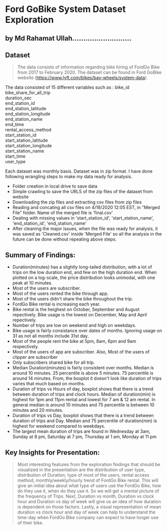 # Ford GoBike System Dataset Exploration
## by Md Rahamat Ullah...........................


## Dataset

> The data consists of information regarding bike hiring of FordGo Bike from 2017 to February 2020. The dataset can be found in Ford GoBike website (https://www.lyft.com/bikes/bay-wheels/system-data).

The data consisted of 15 different variables such as :
bike_id                    
bike_share_for_all_trip    
duration_sec               
end_station_id             
end_station_latitude       
end_station_longitude      
end_station_name           
end_time                   
rental_access_method       
start_station_id           
start_station_latitude     
start_station_longitude    
start_station_name         
start_time                 
user_type                  

  Each dataset was monthly basis. Dataset was in zip format. I have done following wrangling steps to make my data ready for analysis.
- Folder creation in local drive to save data
- Simple crawling to save the URLS of the zip files of the dataset from website 
- Downloading the zip files and extracting csv files from zip files
- Reading and concating all csv files on 4/18/2020 12:05 EST, in "Merged File" folder. Name of the merged file is 'final.csv'
- Dealing with missing values in 'start_station_id', 'start_station_name', 'end_station_id', 'end_station_name'
- After cleaning the major issues, when the file was ready for analysis, it was saved as 'Cleaned.csv' inside 'Merged File' so all the analysis in the future can be done without repeating above steps.



## Summary of Findings:

- Duration(minutes) has a slightly long-tailed distribution, with a lot of trips on the low duration end, and few on the high duration end. When plotted on a log-scale, the price distribution looks unimodal, with one peak at 10 minutes.
- Most of the users are subscriber. 
- Most of the users rented the bike through app.
- Most of the users didn't share the bike throughout the trip.
- FordGo Bike rental is increasing each year.
- Bike rental is the heighest on October, September and August repectively. Bike usage is the lowest on December, May and April repectively.
- Number of trips are low on weekend and high on weekdays.
- Bike usage is fairly consistance over dates of months. Ignoring usage on 31 as not all months include 31st day.
- Most of the people rent the bike at 5pm, 8am, 6pm and 9am respectively. 
- Most of the users of app are subscriber. Also, Most of the users of clipper are subscriber
- Only subscribers shared bike for all trip. 
- Median Duration(minutes) is fairly consistent over months. Median is around 10 minutes. 25 percentile is above 5 minutes. 75 percentile is around 14 minutes. From, the boxplot it doesn't look like duration of trips varies that much based on months.
- Duration of trips vs Hours of day, boxplot shows that there is a trend between duration of trips and clock hours. Median of duration(min) is highest for 1pm and 11pm rental and lowest for 7 am & 12 am rental. In general median is around 10 minutes and 75 percentile is between 10 minutes and 20 minutes.
- Duration of trips vs Day, boxplot shows that there is a trend between duration of trips and Day. Median and 75 percentile of duration(min) is highest for weekend compared to weekdays. 
- The largest mean duration of trips are found in Wednesday at 3am, Sunday at 8 pm, Saturday at 7 pm, Thursday at 1 am, Monday at 11 pm


## Key Insights for Presentation:

> Most interesting features from the exploration findings that should be visualized in the presentation are the distribution of user type, distribution of Duration, type of most of the users,  rental access method, monthly/weekly/hourly trend of FordGo Bike rental. This will give an initial idea about what type of users use the FordGo Bike, how do they use it, when do they use it. So we will get a mental picture of the frequency of Trips. Next, Duration vs month, Duration vs clock hour and Duration vs day of week will give us an idea of how duration is dependent on those factors. Lastly, a visual representation of mean duration vs clock hour and day of week can help to understand the time-day when FordGo Bike company can expect to have longer use of their bike. 